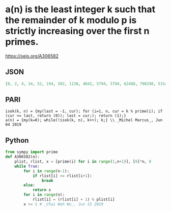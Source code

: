 # a\(n\) is the least integer k such that the remainder of k modulo p is strictly increasing over the first n primes\.
https://oeis.org/A306582
## JSON
```JSON
[0, 2, 4, 34, 52, 194, 502, 1138, 4042, 5794, 5794, 62488, 798298, 5314448, 41592688, 483815692, 483815692, 5037219688, 18517814158, 18517814158, 19566774820732, 55249201504132, 1257253598786974, 6743244322196288, 24165921989926702, 24165921989926702, 5346711077171356252, 47449991406350138602, 278545375679341352084, 5604477496256287791854]
```
## PARI
```PARI
isok(k, n) = {my(last = -1, cur); for (i=1, n, cur = k % prime(i); if (cur <= last, return (0)); last = cur;); return (1);}
a(n) = {my(k=0); while(!isok(k, n), k++); k;} \\ _Michel Marcus_, Jun 04 2019
```
## Python
```Python
from sympy import prime
def A306582(n):
    plist, rlist, x = [prime(i) for i in range(1,n+1)], [0]*n, 0
    while True:
        for i in range(n-1):
            if rlist[i] >= rlist[i+1]:
                break
        else:
            return x
        for i in range(n):
            rlist[i] = (rlist[i] + 1) % plist[i]
        x += 1 # _Chai Wah Wu_, Jun 15 2019
```
